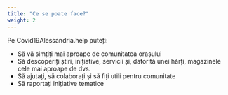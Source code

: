 ```yaml
---
title: "Ce se poate face?"
weight: 2
---
```


Pe Covid19Alessandria.help puteți:

* Să vă simțiți mai aproape de comunitatea orașului
* Să descoperiți știri, inițiative, servicii și, datorită unei hărți, magazinele cele mai aproape de dvs.
* Să ajutați, să colaborați și să fiți utili pentru comunitate
* Să raportați inițiative tematice
